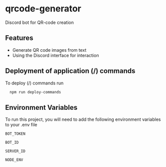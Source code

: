 # qrcode-generator
Discord bot for QR-code creation

## Features

- Generate QR code images from text
- Using the Discord interface for interaction

## Deployment of application (/) commands

To deploy (/) commands run

```bash
  npm run deploy-commands
```

## Environment Variables

To run this project, you will need to add the following environment variables to your .env file

`BOT_TOKEN`

`BOT_ID`

`SERVER_ID`

`NODE_ENV`
